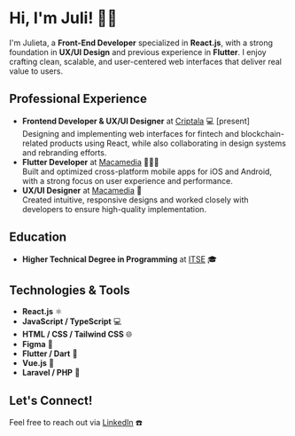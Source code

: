 # Hi, I'm Juli! 👋🏻
I'm Julieta, a **Front-End Developer** specialized in **React.js**, with a strong foundation in **UX/UI Design** and previous experience in **Flutter**. I enjoy crafting clean, scalable, and user-centered web interfaces that deliver real value to users.

## Professional Experience  
- **Frontend Developer & UX/UI Designer** at [Criptala](https://www.criptala.io) 💻 [present]  
  Designing and implementing web interfaces for fintech and blockchain-related products using React, while also collaborating in design systems and rebranding efforts.  
- **Flutter Developer** at [Macamedia](https://www.macamedia.com.ar/#/) 👩🏻‍💻  
  Built and optimized cross-platform mobile apps for iOS and Android, with a strong focus on user experience and performance.  
- **UX/UI Designer** at [Macamedia](https://www.macamedia.com.ar/#/) 🎨  
  Created intuitive, responsive designs and worked closely with developers to ensure high-quality implementation.

## Education  
- **Higher Technical Degree in Programming** at [ITSE](https://www.itse.gob.ar/view/i1.php) 🎓

## Technologies & Tools  
- **React.js** ⚛️  
- **JavaScript / TypeScript** 💻  
- **HTML / CSS / Tailwind CSS** 🌐  
- **Figma** 🎨  
- **Flutter / Dart** 📱
- **Vue.js** 📗
- **Laravel / PHP** 🧮 

## Let's Connect!  
Feel free to reach out via [LinkedIn](https://www.linkedin.com/in/julieta-belen-perez/) ☎️
